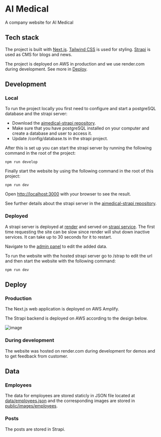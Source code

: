 # AI Medical

A company website for AI Medical

## Tech stack

The project is built with [Next.js](https://nextjs.org/).
[Tailwind CSS](https://tailwindcss.com/) is used for styling.
[Strapi](https://strapi.io/) is used as CMS for blogs and news.

The project is deployed on AWS in production and we use render.com during development. See more in [Deploy](##Deploy).

## Development

### Local

To run the project locally you first need to configure and start a postgreSQL database and the strapi server:

- Download the [aimedical-strapi repository](https://github.com/We-Know-IT/aimedical-strapi).
- Make sure that you have postgreSQL installed on your computer and create a database and user to access it.
- Update /config/database.ts in the strapi project.

After this is set up you can start the strapi server by running the following command in the root of the project:

```
npm run develop
```

Finally start the website by using the following command in the root of this project:

```
npm run dev
```

Open [http://localhost:3000](http://localhost:3000) with your browser to see the result.

See further details about the strapi server in the [aimedical-strapi repository](https://github.com/We-Know-IT/aimedical-strapi).

### Deployed

A strapi server is deployed at [render](render.com) and served on
[strapi service](https://aimedical-strapi.onrender.com/). The first time requesting the site 
can be slow since render will shut down inactive services. It can take up to 30 seconds for it to restart.

Navigate to the [admin panel](https://aimedical-strapi.onrender.com/admin)
to edit the added data.

To run the website with the hosted strapi server go to /strap to edit the url and then start the website with the following command:
```
npm run dev
```

## Deploy

### Production

The Next.js web application is deployed on AWS Amplify. 

The Strapi backend is deployed on AWS according to the design below.

![image](https://user-images.githubusercontent.com/48758319/222985802-71df690f-86c1-42c4-9019-23b7dd069212.png)


### During development

The website was hosted on render.com during development for demos and to
get feedback from customer.

## Data

### Employees
The data for employees are stored staticly in JSON file located at [data/employees.json](/data/employees.json) and the corresponding images are stored in [public/images/employees](/public/images/employees).

### Posts
The posts are stored in Strapi.
